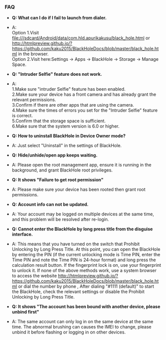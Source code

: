### FAQ

- **Q: What can I do if I fail to launch from dialer.**
- A: 
</br>Option 1.Visit <file:///sdcard/Android/data/com.hld.apurikakusu/black_hole.html> or <http://htmlpreview.github.io/?https://github.com/kaku2015/BlackHoleDocs/blob/master/black_hole.html> in the browser.
</br>Option 2.Visit here:Settings -> Apps -> BlackHole -> Storage -> Manage Space.

- **Q: "Intruder Selfie" feature does not work.**
- A: 
</br>1.Make sure "intruder Selfie" feature has been enabled.
</br>2.Make sure your device has a front camera and has already grant the relevant permissions.
</br>3.Confirm if there are other apps that are using the camera.
</br>4.Make sure the times of errors you set for the "Intruder Selfie" feature is correct.
</br>5.Confirm that the storage space is sufficient.
</br>6.Make sure that the system version is 6.0 or higher.

- **Q: How to uninstall BlackHole in Device Owner mode?**
- A: Just select "Uninstall" in the settings of BlackHole.

- **Q: Hide/unhide/open app keeps waiting.**
- A: Please open the root management app, ensure it is running in the background, and grant BlackHole root privileges.

- **Q: It shows "Failure to get root permission"**
- A: Please make sure your device has been rooted then grant root permissions.

- **Q: Account info can not be updated.**
- A: Your account may be logged on multiple devices at the same time, and this problem will be resolved after re-login.

- **Q: Cannot enter the BlackHole by long press title from the disguise interface.**
- A: This means that you have turned on the switch that Prohibit Unlocking by Long Press Title. At this point, you can open the BlackHole by entering the PIN (if the current unlocking mode is Time PIN, enter the Time PIN and note the Time PIN is 24-hour format) and long press the calculation result button. If the fingerprint lock is on, use your fingerprint to unlock it. If none of the above methods work, use a system browser to access the website <http://htmlpreview.github.io/?https://github.com/kaku2015/BlackHoleDocs/blob/master/black_hole.html> or dial the number by phone , After dialing "#1111 (default)" to start the BlackHole, check the relevant settings or disable the Prohibit Unlocking by Long Press Title.

- **Q: It shows "The account has been bound with another device, please unbind first"**
- A: The same account can only log in on the same device at the same time. The abnormal brushing can causes the IMEI to change, please unbind it before flashing or logging in on other devices.
